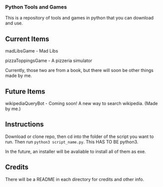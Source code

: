 ### Python Tools and Games ###
This is a repository of tools and games in python that you can download and use.
## Current Items ##
madLibsGame - Mad Libs

pizzaToppingsGame - A pizzeria simulator

Currently, those two are from a book, but there will soon be other things made by me.
## Future Items ##
wikipediaQueryBot - Coming soon! A new way to search wikipedia. (Made by me.)
## Instructions ##
Download or clone repo, then cd into the folder of the script you want to run. Then run `python3 script_name.py`. This HAS TO BE python3.

In the future, an installer will be avaliable to install all of them as exe.
## Credits ##
There will be a README in each directory for credits and other info.